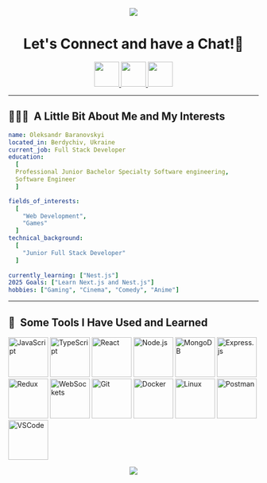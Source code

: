 <p align="center">
  <img src="https://capsule-render.vercel.app/api?type=waving&color=gradient&text=Hello!&height=100&section=header"/>
</p>

<h1 align="center">
  Let's Connect and have a Chat!💬
</h1>

<p align="center">
<a href="https://www.linkedin.com/in/kurlykqqq/">
  <img height="50" src="https://user-images.githubusercontent.com/46517096/166973395-19676cd8-f8ec-4abf-83ff-da8243505b82.png"/>
</a>

<a href="https://twitter.com/kurlykqqq">
  <img height="50" src="https://user-images.githubusercontent.com/46517096/166974271-91dfa250-d70b-4cb9-8707-f1bda1b708c3.png"/>
</a>
<a href="https://www.instagram.com/kurlykqqq/">
  <img height="50" src="https://user-images.githubusercontent.com/46517096/166974368-9798f39f-1f46-499c-b14e-81f0a3f83a06.png"/>
</a>
</p>

---

<h2> 👨🏻‍💻 &nbsp;A Little Bit About Me and My Interests</h2>

```yaml
name: Oleksandr Baranovskyi
located_in: Berdychiv, Ukraine
current_job: Full Stack Developer
education:
  [
  Professional Junior Bachelor Specialty Software engineering,
  Software Engineer
  ]

fields_of_interests:
  [
    "Web Development",
    "Games"
  ]
technical_background:
  [
    "Junior Full Stack Developer"
  ]
  
currently_learning: ["Nest.js"]
2025 Goals: ["Learn Next.js and Nest.js"]
hobbies: ["Gaming", "Cinema", "Comedy", "Anime"]
```
  
---  
  
<h2> 🚀 &nbsp;Some Tools I Have Used and Learned</h2>
<p align="left">


<img src="https://img.shields.io/badge/JavaScript-ES6%2B-yellow" alt="JavaScript" width="80" />
<img src="https://img.shields.io/badge/TypeScript-blue" alt="TypeScript" width="80" />
<img src="https://img.shields.io/badge/React-61DAFB?style=flat&logo=react&logoColor=black" alt="React" width="80" />
<img src="https://img.shields.io/badge/Node.js-339933?style=flat&logo=node.js&logoColor=white" alt="Node.js" width="80" />
<img src="https://img.shields.io/badge/MongoDB-47A248?style=flat&logo=mongodb&logoColor=white" alt="MongoDB" width="80" />
<img src="https://img.shields.io/badge/Express.js-000000?style=flat&logo=express&logoColor=white" alt="Express.js" width="80" />
<img src="https://img.shields.io/badge/Redux-764ABC?style=flat&logo=redux&logoColor=white" alt="Redux" width="80" />
<img src="https://img.shields.io/badge/WebSockets-000000?style=flat&logo=websockets&logoColor=white" alt="WebSockets" width="80" />
<img src="https://img.shields.io/badge/Git-F1502F?style=flat&logo=git&logoColor=white" alt="Git" width="80" />
<img src="https://img.shields.io/badge/Docker-2496ED?style=flat&logo=docker&logoColor=white" alt="Docker" width="80" />
<img src="https://img.shields.io/badge/Linux-FCC624?style=flat&logo=linux&logoColor=black" alt="Linux" width="80" />
<img src="https://img.shields.io/badge/Postman-FF6C37?style=flat&logo=postman&logoColor=white" alt="Postman" width="80" />
<img src="https://img.shields.io/badge/VS_Code-007ACC?style=flat&logo=visual-studio-code&logoColor=white" alt="VSCode" width="80" />

</p>

<p align="center">
  <img src="https://capsule-render.vercel.app/api?type=waving&color=gradient&height=100&section=footer"/>
</p>

